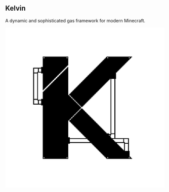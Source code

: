 ## Kelvin
A dynamic and sophisticated gas framework for modern Minecraft.

![kelvin_logo](kelvinicon.png)
